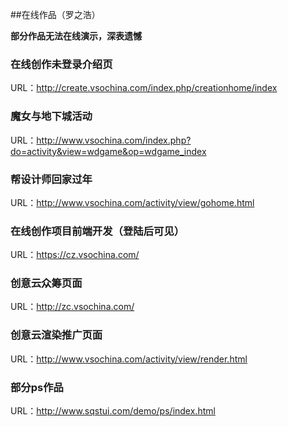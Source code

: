 ##在线作品（罗之浩）

**部分作品无法在线演示，深表遗憾**

### 在线创作未登录介绍页
URL：http://create.vsochina.com/index.php/creationhome/index

### 魔女与地下城活动
URL：http://www.vsochina.com/index.php?do=activity&view=wdgame&op=wdgame_index

### 帮设计师回家过年
URL：http://www.vsochina.com/activity/view/gohome.html

### 在线创作项目前端开发（登陆后可见）
URL：https://cz.vsochina.com/ 

### 创意云众筹页面
URL：http://zc.vsochina.com/

### 创意云渲染推广页面
URL：http://www.vsochina.com/activity/view/render.html

### 部分ps作品
URL：http://www.sqstui.com/demo/ps/index.html
